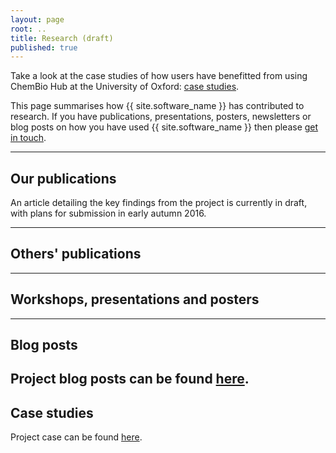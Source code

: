 ```yaml
---
layout: page
root: ..
title: Research (draft)
published: true
---
```


Take a look at the case studies of how users have benefitted from using ChemBio Hub at the University of Oxford: [case studies](https://chembiohub.ox.ac.uk/casestudies/).

This page summarises how {{ site.software_name }} has contributed to
research. If you have publications, presentations, posters,
newsletters or blog posts on how you have used 
{{ site.software_name }} then please 
[get in touch](../project/HelpAndSupport.html).

---

## Our publications

An article detailing the key findings from the project is currently in draft, with plans for submission in early autumn 2016.   

---

## Others' publications

---

## Workshops, presentations and posters

---

## Blog posts

Project blog posts can be found [here](https://chembiohub.ox.ac.uk/blog/).
---

## Case studies

Project case can be found [here](https://chembiohub.ox.ac.uk/casestudies/).